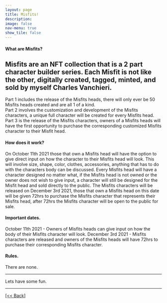 ```yaml
---
layout: page
title: Misfits!
description:
image: false
nav-menu: true
show_tile: false
---
```


#### What are Misfits?
Misfits are an NFT collection that is a 2 part character builder series.  Each Misfit is not like the other, digitally created, tagged, minted, and sold by myself Charles Vanchieri.
---
Part 1 includes the release of the Misfits heads, there will only ever be 50 Misfits heads created and are all 1 of a kind.  
Part 2 involves the customization and development of the Misfits characters, a unique full character will be created for every Misfits head.
Part 3 is the release of the Misfits characters, owners of a Misfits heads will have the first opportunity to purchase the corresponding customized Misfits character to their Misfit head.

#### How does it work?
On October 11th 2021 those that own a Misfits head will have the option to give direct input on how the character to their Misfits head will look.  This will involve size, shape, color, clothes, accessories, anything that has to do with the characters body can be discussed.  Every Misfits head will have a character designed no matter what, if the Misfits head is not owned or the owner does not wish to give input, a character will still be designed for the Misfit head and sold directly to the public.  The Misfits characters will be released on December 3rd 2021, those that own a Misfits head on this date will be given 72hrs to purchase the Misfits character that represents their Misfits head, after 72hrs the Misfits character will be open to the public for sale. 

#### Important dates.
October 11th 2021 - Owners of Misfits heads can give input on how the body of their Misfits character will look.
December 3rd 2021 - Misfits characters are released and owners of the Misfits heads will have 72hrs to purchase their corresponding Misfits character.

#### Rules. 
There are none.

---
Lets have some fun.


---
[[<< Back]](https://cvanchieri.github.io/DSPortfolio)
